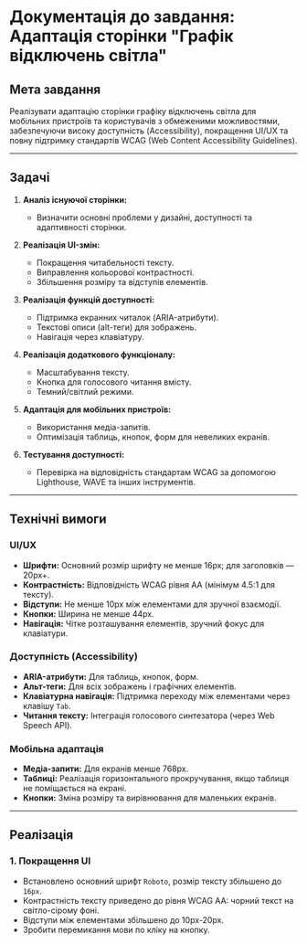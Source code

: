 # Документація до завдання: Адаптація сторінки "Графік відключень світла"

## Мета завдання

Реалізувати адаптацію сторінки графіку відключень світла для мобільних пристроїв та користувачів з обмеженими можливостями, забезпечуючи високу доступність (Accessibility), покращення UI/UX та повну підтримку стандартів WCAG (Web Content Accessibility Guidelines).

---

## Задачі

1. **Аналіз існуючої сторінки:**

   - Визначити основні проблеми у дизайні, доступності та адаптивності сторінки.

2. **Реалізація UI-змін:**

   - Покращення читабельності тексту.
   - Виправлення кольорової контрастності.
   - Збільшення розміру та відступів елементів.

3. **Реалізація функцій доступності:**

   - Підтримка екранних читалок (ARIA-атрибути).
   - Текстові описи (alt-теги) для зображень.
   - Навігація через клавіатуру.

4. **Реалізація додаткового функціоналу:**

   - Масштабування тексту.
   - Кнопка для голосового читання вмісту.
   - Темний/світлий режими.

5. **Адаптація для мобільних пристроїв:**

   - Використання медіа-запитів.
   - Оптимізація таблиць, кнопок, форм для невеликих екранів.

6. **Тестування доступності:**
   - Перевірка на відповідність стандартам WCAG за допомогою Lighthouse, WAVE та інших інструментів.

---

## Технічні вимоги

### UI/UX

- **Шрифти:** Основний розмір шрифту не менше 16px; для заголовків — 20px+.
- **Контрастність:** Відповідність WCAG рівня AA (мінімум 4.5:1 для тексту).
- **Відступи:** Не менше 10px між елементами для зручної взаємодії.
- **Кнопки:** Ширина не менше 44px.
- **Навігація:** Чітке розташування елементів, зручний фокус для клавіатури.

### Доступність (Accessibility)

- **ARIA-атрибути:** Для таблиць, кнопок, форм.
- **Альт-теги:** Для всіх зображень і графічних елементів.
- **Клавіатурна навігація:** Підтримка переходу між елементами через клавішу `Tab`.
- **Читання тексту:** Інтеграція голосового синтезатора (через Web Speech API).

### Мобільна адаптація

- **Медіа-запити:** Для екранів менше 768px.
- **Таблиці:** Реалізація горизонтального прокручування, якщо таблиця не поміщається на екрані.
- **Кнопки:** Зміна розміру та вирівнювання для маленьких екранів.

---

## Реалізація

### 1. Покращення UI

- Встановлено основний шрифт `Roboto`, розмір тексту збільшено до `16px`.
- Контрастність тексту приведено до рівня WCAG AA: чорний текст на світло-сірому фоні.
- Відступи між елементами збільшено до 10px-20px.
- Зробити перемикання мови по кліку на кнопку.
